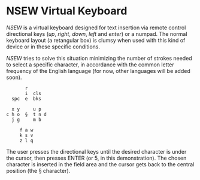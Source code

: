 NSEW Virtual Keyboard
=====================

*NSEW* is a virtual keyboard designed for text insertion via remote control directional keys (_up_, _right_, _down_, _left_ and _enter_) or a numpad. The normal keyboard layout (a retangular box) is clumsy when used with this kind of device or in these specific conditions.

*NSEW* tries to solve this situation minimizing the number of strokes needed to select a specific character, in accordance with the common letter frequency of the English language (for now, other languages will be added soon).

           r
           i  cls
      spc  e  bks

      x y     u p
    c h o  §  t n d
      j g     m b

         f a w
         k s v
         z l q

The user presses the directional keys until the desired character is under the cursor, then presses ENTER (or 5, in this demonstration). The chosen character is inserted in the field area and the cursor gets back to the central position (the § character).
